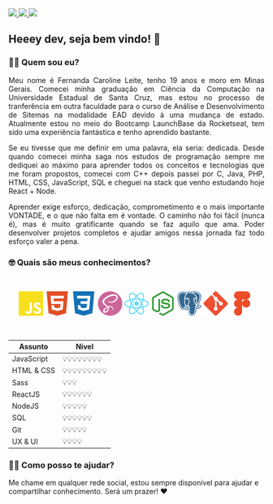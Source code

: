 
  <a href="https://github.com/Fekleite" alt="GitHub">
    <img src="https://img.shields.io/badge/-GitHub-000?style=flat-square&logo=Github&logoColor=white" />
  </a>
  <a href="https://www.linkedin.com/in/fcleite19/" alt="LinkedIn">
    <img src="https://img.shields.io/badge/-LinkedIn-blue?style=flat-square&logo=Linkedin&logoColor=white" />
  </a>
  <a href="mailto:dev.fernandaleite@gmail.com" alt="Gmail">
    <img src="https://img.shields.io/badge/-Gmail-D54B3D?style=flat-square&logo=Gmail&logoColor=white" />
  </a>


<h2> Heeey dev, seja bem vindo! 👋</h2>

<h3> 👩‍💻 Quem sou eu? </h3>

<p align="justify">Meu nome é Fernanda Caroline Leite, tenho 19 anos e moro em Minas Gerais. Comecei minha graduação em Ciência da Computação na Universidade Estadual de Santa Cruz, mas estou no processo de tranferência em outra faculdade para o curso de Análise e Desenvolvimento de Sitemas na modalidade EAD devido à uma mudança de estado. Atualmente estou no meio do Bootcamp LaunchBase da Rocketseat, tem sido uma experiência fantástica e tenho aprendido bastante.</p>

<p align="justify">Se eu tivesse que me definir em uma palavra, ela seria: dedicada. Desde quando comecei minha saga nos estudos de programação sempre me dediquei ao máximo para aprender todos os conceitos e tecnologias que me foram propostos, comecei com C++ depois passei por C, Java, PHP, HTML, CSS, JavaScript, SQL e cheguei na stack que venho estudando hoje React + Node.</p>

<p align="justify">Aprender exige esforço, dedicação, comprometimento e o mais importante VONTADE, e o que não falta em é vontade. O caminho não foi fácil (nunca é), mas é muito gratificante quando se faz aquilo que ama. Poder desenvolver projetos completos e ajudar amigos nessa jornada faz todo esforço valer a pena. </p>

<h3> 🤓 Quais são meus conhecimentos? </h3>

<br>

<p align="center">
<img src="./assets/javascript.svg" width="48"/>

<img src="assets/html5.svg" width="48"/>

<img src="assets/css3.svg" width="48"/>

<img src="assets/sass.svg" width="48"/>

<img src="assets/react.svg" width="48"/>

<img src="assets/node-dot-js.svg" width="48"/>

<img src="assets/postgresql.svg" width="48"/>

<img src="assets/git.svg" width="48"/>

<img src="assets/figma.svg" width="48"/>
</p>

<br>

| Assunto    | Nível     |
| ---------- | --------- |
| JavaScript | 💡💡💡💡💡💡💡💡  |
| HTML & CSS | 💡💡💡💡💡💡💡💡💡 |
| Sass       | 💡💡💡       |
| ReactJS    | 💡💡💡💡💡💡    |
| NodeJS     | 💡💡💡💡💡     |
| SQL        | 💡💡💡💡💡💡    |
| Git        | 💡💡💡💡💡     |
| UX & UI    | 💡💡💡💡      |

<h3> 💁🏻 Como posso te ajudar? </h3>

Me chame em qualquer rede social, estou sempre disponível para ajudar e compartilhar conhecimento. Será um prazer! ❤️
